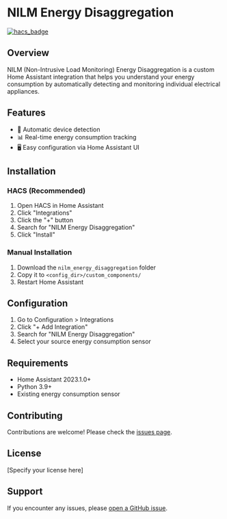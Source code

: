 # NILM Energy Disaggregation

[![hacs_badge](https://img.shields.io/badge/HACS-Custom-41BDF5.svg)](https://github.com/hacs/integration)

## Overview

NILM (Non-Intrusive Load Monitoring) Energy Disaggregation is a custom Home Assistant integration that helps you understand your energy consumption by automatically detecting and monitoring individual electrical appliances.

## Features

- 🔌 Automatic device detection
- 📊 Real-time energy consumption tracking
- 🖥️ Easy configuration via Home Assistant UI

## Installation

### HACS (Recommended)

1. Open HACS in Home Assistant
2. Click "Integrations"
3. Click the "+" button
4. Search for "NILM Energy Disaggregation"
5. Click "Install"

### Manual Installation

1. Download the `nilm_energy_disaggregation` folder
2. Copy it to `<config_dir>/custom_components/`
3. Restart Home Assistant

## Configuration

1. Go to Configuration > Integrations
2. Click "+ Add Integration"
3. Search for "NILM Energy Disaggregation"
4. Select your source energy consumption sensor

## Requirements

- Home Assistant 2023.1.0+
- Python 3.9+
- Existing energy consumption sensor

## Contributing

Contributions are welcome! Please check the [issues page](https://github.com/dtanonDev/nilm_energy_disaggregation/issues).

## License

[Specify your license here]

## Support

If you encounter any issues, please [open a GitHub issue](https://github.com/dtanonDev/nilm_energy_disaggregation/issues).
